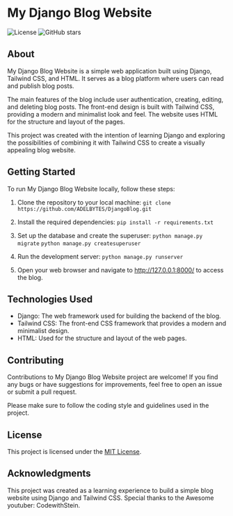 # My Django Blog Website

![License](https://img.shields.io/badge/license-MIT-blue.svg)
![GitHub stars](https://img.shields.io/github/stars/your-username/your-django-blog-repo)

## About

My Django Blog Website is a simple web application built using Django, Tailwind CSS, and HTML. It serves as a blog platform where users can read and publish blog posts.

The main features of the blog include user authentication, creating, editing, and deleting blog posts. The front-end design is built with Tailwind CSS, providing a modern and minimalist look and feel. The website uses HTML for the structure and layout of the pages.

This project was created with the intention of learning Django and exploring the possibilities of combining it with Tailwind CSS to create a visually appealing blog website.

## Getting Started

To run My Django Blog Website locally, follow these steps:

1. Clone the repository to your local machine:
   ```git clone https://github.com/ADELBYTES/DjangoBlog.git```

2. Install the required dependencies:
   ```pip install -r requirements.txt```
3. Set up the database and create the superuser:
   ```python manage.py migrate```
   ```python manage.py createsuperuser```
4. Run the development server:
   ```python manage.py runserver```
6. Open your web browser and navigate to http://127.0.0.1:8000/ to access the blog.

## Technologies Used

- Django: The web framework used for building the backend of the blog.
- Tailwind CSS: The front-end CSS framework that provides a modern and minimalist design.
- HTML: Used for the structure and layout of the web pages.

## Contributing

Contributions to My Django Blog Website project are welcome! If you find any bugs or have suggestions for improvements, feel free to open an issue or submit a pull request.

Please make sure to follow the coding style and guidelines used in the project.

## License

This project is licensed under the [MIT License](LICENSE).

## Acknowledgments

This project was created as a learning experience to build a simple blog website using Django and Tailwind CSS. Special thanks to the Awesome youtuber: CodewithStein.





